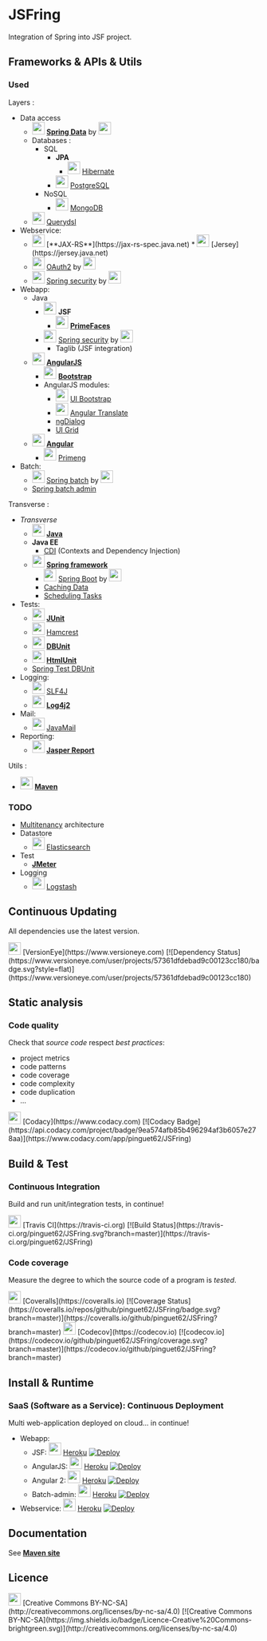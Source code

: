 ﻿# JSFring

Integration of Spring into JSF project.

## Frameworks & APIs & Utils

### Used

Layers :
* Data access
	* <img src="https://www.javacodegeeks.com/wp-content/uploads/2014/07/spring-data-project.png" height="25" /> [**Spring Data**](http://projects.spring.io/spring-data) by <img src="https://upload.wikimedia.org/wikipedia/fr/d/d0/Spring_framework.png" height="25" />
	* Databases :
		* SQL
			* **JPA**
				* <img src="http://static.jboss.org/hibernate/images/hibernate_logo_whitebkg_200px.png" height="25" /> [Hibernate](http://hibernate.org)
			* <img src="https://upload.wikimedia.org/wikipedia/commons/thumb/2/29/Postgresql_elephant.svg/langfr-540px-Postgresql_elephant.svg.png" height="25" /> [PostgreSQL](http://www.postgresql.org)
		* NoSQL
			* <img src="https://www.mongodb.org/assets/global/mongodb-logo-web-tagline-99280fe76cc002a93d023901c1a05df8b621f1c893084a580dee83de9be96630.png" height="25" /> [MongoDB](https://www.mongodb.org)
	* <img src="http://devrates.com/project/logo/337129" height="25" /> [Querydsl](http://www.querydsl.com)
* Webservice:
	* <img src="http://www.mkyong.com/wp-content/uploads/2011/07/jaxrs-tutorials.gif" height="25" />
		[**JAX-RS**](https://jax-rs-spec.java.net)
		* <img src="https://jersey.java.net/images/jersey_logo.png" height="25" />
			[Jersey](https://jersey.java.net)
	* <img src="http://oauth.net/images/oauth-2-sm.png" height="25" /> [OAuth2](http://oauth.net/2) by <img src="https://upload.wikimedia.org/wikipedia/fr/d/d0/Spring_framework.png" height="25" />
	* <img src="https://www.javacodegeeks.com/wp-content/uploads/2014/07/spring-security-project.png" height="25" /> [Spring security](http://projects.spring.io/spring-security) by <img src="https://upload.wikimedia.org/wikipedia/fr/d/d0/Spring_framework.png" height="25" />
* Webapp:
	* Java
		* <img src="https://upload.wikimedia.org/wikipedia/en/thumb/7/75/20110510-jsf-logo.tiff/lossless-page1-320px-20110510-jsf-logo.tiff.png" height="25" /> **JSF**
			* <img src="http://www.primefaces.org/images/logo.png" height="25" /> [**PrimeFaces**](http://primefaces.org)
		* <img src="https://www.javacodegeeks.com/wp-content/uploads/2014/07/spring-security-project.png" height="25" /> [Spring security](http://projects.spring.io/spring-security) by <img src="https://upload.wikimedia.org/wikipedia/fr/d/d0/Spring_framework.png" height="25" />
			* Taglib (JSF integration)
	* <img src="https://angularjs.org/img/AngularJS-large.png" height="25" /> [**AngularJS**](https://angularjs.org)
		* <img src="https://upload.wikimedia.org/wikipedia/fr/1/13/TwitterBootstrap.png" height="25" /> [**Bootstrap**](http://getbootstrap.com)
		* AngularJS modules:
			* <img src="http://angular-ui.github.io/bootstrap/assets/favicon.ico" height="25" /> [UI Bootstrap](https://angular-ui.github.io/bootstrap)
			* <img src="https://angular-translate.github.io/img/logo/angular-translate-alternative/angular-translate_alternative_medium2.png" height="25" /> [Angular Translate](https://angular-translate.github.io)
			* [ngDialog](http://ngmodules.org/modules/ngDialog)
			* [UI Grid](http://ui-grid.info)
	* <img src="https://angular.io/resources/images/logos/angular2/angular.svg" height="25" /> [**Angular**](https://angular.io)
		* <img src="http://www.primefaces.org/primeng/showcase/resources/images/primeng.svg" height="25" /> [Primeng](http://www.primefaces.org/primeng)
* Batch:
	* <img src="https://www.javacodegeeks.com/wp-content/uploads/2014/07/spring-batch-project.png" height="25" /> [Spring batch](http://projects.spring.io/spring-batch) by <img src="https://upload.wikimedia.org/wikipedia/fr/d/d0/Spring_framework.png" height="25" />
	* [Spring batch admin](http://docs.spring.io/spring-batch-admin)

Transverse :
* *Transverse*
	* <img src="https://upload.wikimedia.org/wikipedia/en/8/88/Java_logo.png" height="25" /> [**Java**](http://www.oracle.com/technetwork/java/index.html)
	* **Java EE**
		* [CDI](https://docs.oracle.com/javaee/7/tutorial/cdi-basic.htm) (Contexts and Dependency Injection)
	* <img src="https://upload.wikimedia.org/wikipedia/fr/d/d0/Spring_framework.png" height="25" /> [**Spring framework**](http://projects.spring.io/spring-framework)
		* <img src="http://g00glen00b.be/wp-content/uploads/2012/08/spring-boot-logo.png" height="25" /> [Spring Boot](http://projects.spring.io/spring-boot) by <img src="https://upload.wikimedia.org/wikipedia/fr/d/d0/Spring_framework.png" height="25" />
		* [Caching Data](https://spring.io/guides/gs/caching)
		* [Scheduling Tasks](https://spring.io/guides/gs/scheduling-tasks)
* Tests:
	* <img src="http://junit.org/images/junit-logo.png" height="25" /> [**JUnit**](http://junit.org)
	* <img src="http://hamcrest.org/images/logo.jpg" height="25" /> [Hamcrest](http://hamcrest.org/JavaHamcrest)
	* <img src="http://dbunit.sourceforge.net/images/dbunit-logo.jpg" height="25" /> [**DBUnit**](http://dbunit.sourceforge.net)
	* <img src="http://htmlunit.sourceforge.net/images/GargoyleSoftwareLogo.jpg" height="25" /> [**HtmlUnit**](http://htmlunit.sourceforge.net/)
	* [Spring Test DBUnit](http://springtestdbunit.github.io/spring-test-dbunit)
* Logging:
	* <img src="http://www.slf4j.org/images/logos/slf4j-logo.jpg" height="25" /> [SLF4J](http://www.slf4j.org)
	* <img src="http://logging.apache.org/log4j/2.x/images/logo.jpg" height="25" /> [**Log4j2**](http://logging.apache.org/log4j/2.x)
* Mail:
	* <img src="https://upload.wikimedia.org/wikipedia/fr/d/d0/Spring_framework.png" height="25" /> [JavaMail](http://www.oracle.com/technetwork/java/javamail/index.html)
* Reporting:
	* <img src="http://community-static.jaspersoft.com/sites/default/files/styles/project_icon/public/projects/icons/js_reports-library_1_rg2.png?itok=YfQKPh7R" height="25" /> [**Jasper Report**](https://community.jaspersoft.com/project/jasperreports-server)

Utils :
* <img src="https://maven.apache.org/images/maven-logo-black-on-white.png" height="25" /> [**Maven**](https://maven.apache.org)

### TODO

* [Multitenancy](https://en.wikipedia.org/wiki/Multitenancy) architecture
* Datastore
	* <img src="http://www.steamulo.com/blobs/com.cardiweb.cardiboxv6.cm.business.Article/3131807079036093132/img/1/fr/logo-elastic.png" height="25" /> [Elasticsearch](https://www.elastic.co/fr)
* Test
	* [**JMeter**](http://jmeter.apache.org)
* Logging
	* <img src="http://logz.io/wp-content/uploads/2015/12/logstash-logo.png" height="25" /> [Logstash](https://www.elastic.co/products/logstash)

## Continuous Updating

All dependencies use the latest version.

<img src="https://www.versioneye.com/assets/verisoneye-logo-small-09d4dc67649e8bb51adc2c37216a341f01306950d556f4024c82c302f259ebda.png" height="25" />
[VersionEye](https://www.versioneye.com)
[![Dependency Status](https://www.versioneye.com/user/projects/57361dfdebad9c00123cc180/badge.svg?style=flat)](https://www.versioneye.com/user/projects/57361dfdebad9c00123cc180)

## Static analysis

### Code quality

Check that *source code* respect *best practices*:
* project metrics
* code patterns
* code coverage
* code complexity
* code duplication
* ...

<img src="https://www.codacy.com/versioned/images/favicon.png" height="25" />
[Codacy](https://www.codacy.com)
[![Codacy Badge](https://api.codacy.com/project/badge/9ea574afb85b496294af3b6057e278aa)](https://www.codacy.com/app/pinguet62/JSFring)

## Build & Test

### Continuous Integration

Build and run unit/integration tests, in continue!

<img src="http://img.photobucket.com/albums/v330/pretendercrazy/travis-an_zpsb8ef2f7e.gif" height="25" />
[Travis CI](https://travis-ci.org)
[![Build Status](https://travis-ci.org/pinguet62/JSFring.svg?branch=master)](https://travis-ci.org/pinguet62/JSFring)

### Code coverage

Measure the degree to which the source code of a program is *tested*.

<img src="https://coveralls.io/favicon.png" height="25" />
[Coveralls](https://coveralls.io)
[![Coverage Status](https://coveralls.io/repos/github/pinguet62/JSFring/badge.svg?branch=master)](https://coveralls.io/github/pinguet62/JSFring?branch=master)


<img src="https://d234q63orb21db.cloudfront.net/9fe342f72c9a347589de9022ee335ed24d278355/media/images/pink.png" height="25" />
[Codecov](https://codecov.io)
[![codecov.io](https://codecov.io/github/pinguet62/JSFring/coverage.svg?branch=master)](https://codecov.io/github/pinguet62/JSFring?branch=master)

## Install & Runtime

### SaaS (Software as a Service): Continuous Deployment

Multi web-application deployed on cloud... in continue!

* Webapp:
	* JSF: <img src="https://d3k90kvix375hb.cloudfront.net/assets/logo-purple.svg" height="25" /> [Heroku](https://www.heroku.com/home) [![Deploy](https://www.herokucdn.com/deploy/button.png)](http://jsfring-webapp-jsf.herokuapp.com)
	* AngularJS: <img src="https://d3k90kvix375hb.cloudfront.net/assets/logo-purple.svg" height="25" /> [Heroku](https://www.heroku.com/home) [![Deploy](https://www.herokucdn.com/deploy/button.png)](http://jsfring-webapp-angularjs.herokuapp.com)
	* Angular 2: <img src="https://d3k90kvix375hb.cloudfront.net/assets/logo-purple.svg" height="25" /> [Heroku](https://www.heroku.com/home) [![Deploy](https://www.herokucdn.com/deploy/button.png)](http://jsfring-webapp-angular2.herokuapp.com)
	* Batch-admin: <img src="https://d3k90kvix375hb.cloudfront.net/assets/logo-purple.svg" height="25" /> [Heroku](https://www.heroku.com/home) [![Deploy](https://www.herokucdn.com/deploy/button.png)](http://jsfring-batch-admin.herokuapp.com)
* Webservice: <img src="https://d3k90kvix375hb.cloudfront.net/assets/logo-purple.svg" height="25" /> [Heroku](https://www.heroku.com/home) [![Deploy](https://www.herokucdn.com/deploy/button.png)](http://jsfring-webservice.herokuapp.com)

## Documentation

See [**Maven site**](http://pinguet62.github.io/JSFring)

## Licence

<img src="http://mirrors.creativecommons.org/presskit/buttons/88x31/png/by-nc-sa.png" height="25" />
[Creative Commons BY-NC-SA](http://creativecommons.org/licenses/by-nc-sa/4.0)
[![Creative Commons BY-NC-SA](https://img.shields.io/badge/Licence-Creative%20Commons-brightgreen.svg)](http://creativecommons.org/licenses/by-nc-sa/4.0)
